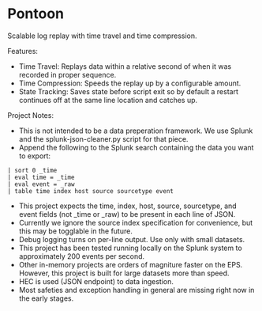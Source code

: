 # Pontoon

Scalable log replay with time travel and time compression.

Features:

- Time Travel: Replays data within a relative second of when it was recorded in proper sequence.
- Time Compression: Speeds the replay up by a configurable amount.
- State Tracking: Saves state before script exit so by default a restart continues off at the same line location and catches up.

Project Notes:

- This is not intended to be a data preperation framework. We use Splunk and the splunk-json-cleaner.py script for that piece.
- Append the following to the Splunk search containing the data you want to export: 
```
| sort 0 _time 
| eval time = _time 
| eval event = _raw 
| table time index host source sourcetype event
```
- This project expects the time, index, host, source, sourcetype, and event fields (not _time or _raw) to be present in each line of JSON. 
- Currently we ignore the source index specification for convenience, but this may be togglable in the future.
- Debug logging turns on per-line output. Use only with small datasets.
- This project has been tested running locally on the Splunk system to approximately 200 events per second.
- Other in-memory projects are orders of magniture faster on the EPS. However, this project is built for large datasets more than speed.
- HEC is used (JSON endpoint) to data ingestion.
- Most safeties and exception handling in general are missing right now in the early stages.
